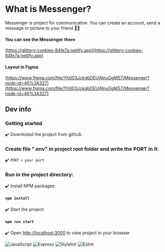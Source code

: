 # What is Messenger?

Messenger is project for communication. You can create an account, send a message or picture to your friend :superhero_man:

#### You can see the Messenger there
[https://glittery-conkies-84fe7a.netlify.app](https://glittery-conkies-84fe7a.netlify.app)

#### Layout in Figma
[https://www.figma.com/file/Yh003JckgbDEUjNnuGgM57/Messenger?node-id=46%3A327](https://www.figma.com/file/Yh003JckgbDEUjNnuGgM57/Messenger?node-id=46%3A327)


## Dev info
### Getting started

:heavy_check_mark: Downlodad the project from github.

### Create file ".env" in project root folder and write the PORT in it:

:heavy_check_mark: `PORT` = `your port`

### Run in the project directory:

:heavy_check_mark: Install NPM packages:

#### `npm install`

:heavy_check_mark: Start the project:

#### `npm run start`

:heavy_check_mark: Open [http://localhost:3000](http://localhost:3000) to view project in your browser

![JavaScript](https://img.shields.io/badge/JavaScript-323330?style=for-the-badge&logo=javascript&logoColor=F7DF1E)
![Express](https://img.shields.io/badge/Express.js-000000?style=for-the-badge&logo=express&logoColor=white)
![Stylelint](https://img.shields.io/badge/stylelint-000?style=for-the-badge&logo=stylelint&logoColor=white)
![Eslint](https://img.shields.io/badge/eslint-3A33D1?style=for-the-badge&logo=eslint&logoColor=white)
